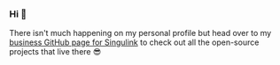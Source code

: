 ### Hi 👋

There isn't much happening on my personal profile but head over to my [business GitHub page for Singulink](https://github.com/singulink) to check out all the open-source projects that live there 😎
